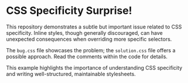 # CSS Specificity Surprise!

This repository demonstrates a subtle but important issue related to CSS specificity.  Inline styles, though generally discouraged, can have unexpected consequences when overriding more specific selectors.

The `bug.css` file showcases the problem; the `solution.css` file offers a possible approach.  Read the comments within the code for details.

This example highlights the importance of understanding CSS specificity and writing well-structured, maintainable stylesheets.